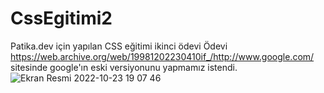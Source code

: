 # CssEgitimi2
Patika.dev için yapılan CSS eğitimi ikinci ödevi 
Ödevi https://web.archive.org/web/19981202230410if_/http://www.google.com/ sitesinde google'ın eski versiyonunu yapmamız istendi.
![Ekran Resmi 2022-10-23 19 07 46](https://user-images.githubusercontent.com/34922164/197403088-6ead4cce-eafc-41fe-bdec-f8af1c70c409.png)
